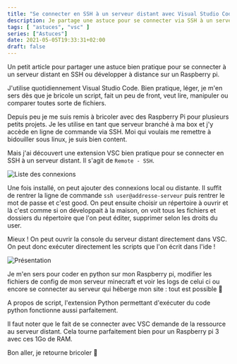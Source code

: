 ```yaml
---
title: "Se connecter en SSH à un serveur distant avec Visual Studio Code"
description: Je partage une astuce pour se connecter via SSH à un serveur distant grâce à Visual Studio Code
tags: [ "astuces", "vsc" ]
series: ["Astuces"]
date: 2021-05-05T19:33:31+02:00
draft: false
---
```


Un petit article pour partager une astuce bien pratique pour se connecter à un serveur distant en SSH ou développer à distance sur un Raspberry pi.

J'utilise quotidiennement Visual Studio Code. Bien pratique, léger, je m'en sers dès que je bricole un script, fait un peu de front, veut lire, manipuler ou comparer toutes sorte de fichiers.

Depuis peu je me suis remis à bricoler avec des Raspberry Pi pour plusieurs petits projets. Je les utilise en tant que serveur branché à ma box et j'y accède en ligne de commande via SSH. Moi qui voulais me remettre à bidouiller sous linux, je suis bien content.

Mais j'ai découvert une extension VSC bien pratique pour se connecter en SSH à un serveur distant. Il s'agit de `Remote - SSH`.

![Liste des connexions](/img/se-connecter-ssh-serveur-distant-vsc/ssh-vsc-list-connexion.png)

Une fois installé, on peut ajouter des connexions local ou distante. Il suffit de rentrer la ligne de commande `ssh user@addresse-serveur` puis rentrer le mot de passe et c'est good. On peut ensuite choisir un répertoire à ouvrir et là c'est comme si on développait à la maison, on voit tous les fichiers et dossiers du répertoire que l'on peut éditer, supprimer selon les droits du user.

Mieux ! On peut ouvrir la console du serveur distant directement dans VSC. On peut donc exécuter directement les scripts que l'on écrit dans l'ide !

![Présentation](/img/se-connecter-ssh-serveur-distant-vsc/ssh-vsc-presentation.png)

Je m'en sers pour coder en python sur mon Raspberry pi, modifier les fichiers de config de mon serveur minecraft et voir les logs de celui ci ou encore se connecter au serveur qui héberge mon site : tout est possible 🙂

A propos de script, l'extension Python permettant d'exécuter du code python fonctionne aussi parfaitement.

Il faut noter que le fait de se connecter avec VSC demande de la ressource au serveur distant. Cela tourne parfaitement bien pour un Raspberry pi 3 avec ces 1Go de RAM.

Bon aller, je retourne bricoler 🙂